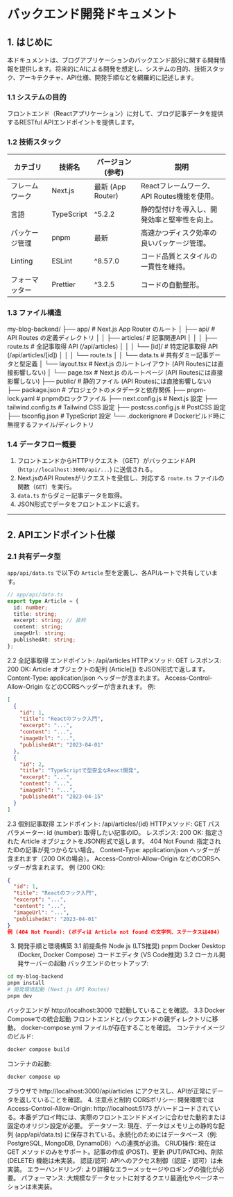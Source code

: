# バックエンド開発ドキュメント

## 1. はじめに

本ドキュメントは、ブログアプリケーションのバックエンド部分に関する開発情報を提供します。将来的にAIによる開発を想定し、システムの目的、技術スタック、アーキテクチャ、API仕様、開発手順などを網羅的に記述します。

### 1.1 システムの目的

フロントエンド（Reactアプリケーション）に対して、ブログ記事データを提供するRESTful APIエンドポイントを提供します。

### 1.2 技術スタック

| カテゴリ     | 技術名          | バージョン (参考) | 説明                                   |
| ----------- | -------------- | ---------------- | ------------------------------------- |
| フレームワーク | Next.js         | 最新 (App Router) | Reactフレームワーク、API Routes機能を使用。 |
| 言語         | TypeScript      | ^5.2.2            | 静的型付けを導入し、開発効率と堅牢性を向上。 |
| パッケージ管理 | pnpm            | 最新              | 高速かつディスク効率の良いパッケージ管理。 |
| Linting      | ESLint          | ^8.57.0           | コード品質とスタイルの一貫性を維持。     |
| フォーマッター | Prettier        | ^3.2.5            | コードの自動整形。                     |

### 1.3 ファイル構造
my-blog-backend/
├── app/                    # Next.js App Router のルート
│   ├── api/                # API Routes の定義ディレクトリ
│   │   ├── articles/       # 記事関連API
│   │   │   ├── route.ts    # 全記事取得 API (/api/articles)
│   │   │   └── [id]/       # 特定記事取得 API (/api/articles/[id])
│   │   │       └── route.ts
│   │   └── data.ts         # 共有ダミー記事データと型定義
│   └── layout.tsx          # Next.js のルートレイアウト (API Routesには直接影響しない)
│   └── page.tsx            # Next.js のルートページ (API Routesには直接影響しない)
├── public/                 # 静的ファイル (API Routesには直接影響しない)
├── package.json            # プロジェクトのメタデータと依存関係
├── pnpm-lock.yaml          # pnpmのロックファイル
├── next.config.js          # Next.js 設定
├── tailwind.config.ts      # Tailwind CSS 設定
├── postcss.config.js       # PostCSS 設定
├── tsconfig.json           # TypeScript 設定
└── .dockerignore           # Dockerビルド時に無視するファイル/ディレクトリ

### 1.4 データフロー概要

1.  フロントエンドからHTTPリクエスト（GET）がバックエンドAPI (`http://localhost:3000/api/...`) に送信される。
2.  Next.jsのAPI Routesがリクエストを受信し、対応する `route.ts` ファイルの関数（`GET`）を実行。
3.  `data.ts` からダミー記事データを取得。
4.  JSON形式でデータをフロントエンドに返す。

---

## 2. APIエンドポイント仕様

### 2.1 共有データ型

`app/api/data.ts` で以下の `Article` 型を定義し、各APIルートで共有しています。

```typescript
// app/api/data.ts
export type Article = {
  id: number;
  title: string;
  excerpt: string; // 抜粋
  content: string;
  imageUrl: string;
  publishedAt: string;
};
```

2.2 全記事取得
エンドポイント: /api/articles
HTTPメソッド: GET
レスポンス:
200 OK: Article オブジェクトの配列 (Article[]) をJSON形式で返します。
Content-Type: application/json ヘッダーが含まれます。
Access-Control-Allow-Origin などのCORSヘッダーが含まれます。
例:
```json
[
  {
    "id": 1,
    "title": "Reactのフック入門",
    "excerpt": "...",
    "content": "...",
    "imageUrl": "...",
    "publishedAt": "2023-04-01"
  },
  {
    "id": 2,
    "title": "TypeScriptで型安全なReact開発",
    "excerpt": "...",
    "content": "...",
    "imageUrl": "...",
    "publishedAt": "2023-04-15"
  }
]
```

2.3 個別記事取得
エンドポイント: /api/articles/{id}
HTTPメソッド: GET
パスパラメーター:
id (number): 取得したい記事のID。
レスポンス:
200 OK: 指定された Article オブジェクトをJSON形式で返します。
404 Not Found: 指定されたIDの記事が見つからない場合。
Content-Type: application/json ヘッダーが含まれます（200 OKの場合）。
Access-Control-Allow-Origin などのCORSヘッダーが含まれます。
例 (200 OK):
```json
{
  "id": 1,
  "title": "Reactのフック入門",
  "excerpt": "...",
  "content": "...",
  "imageUrl": "...",
  "publishedAt": "2023-04-01"
}
例 (404 Not Found): (ボディは Article not found の文字列、ステータスは404)
```

3. 開発手順と環境構築
3.1 前提条件
Node.js (LTS推奨)
pnpm
Docker Desktop (Docker, Docker Compose)
コードエディタ (VS Code推奨)
3.2 ローカル開発サーバーの起動
バックエンドのセットアップ:

```bash
cd my-blog-backend
pnpm install
# 開発環境起動 (Next.js API Routes)
pnpm dev
```

バックエンドが http://localhost:3000 で起動していることを確認。
3.3 Docker Composeでの統合起動
フロントエンドとバックエンドの親ディレクトリに移動。
docker-compose.yml ファイルが存在することを確認。
コンテナイメージのビルド:

```bash
docker compose build
```

コンテナの起動:

```bash
docker compose up
```

ブラウザで http://localhost:3000/api/articles にアクセスし、APIが正常にデータを返していることを確認。
4. 注意点と制約
CORSポリシー: 開発環境では Access-Control-Allow-Origin: http://localhost:5173 がハードコードされている。本番デプロイ時には、実際のフロントエンドドメインに合わせた動的または固定のオリジン設定が必要。
データソース: 現在、データはメモリ上の静的な配列 (app/api/data.ts) に保存されている。永続化のためにはデータベース（例: PostgreSQL, MongoDB, DynamoDB）への連携が必須。
CRUD操作: 現在は GET メソッドのみをサポート。記事の作成 (POST)、更新 (PUT/PATCH)、削除 (DELETE) 機能は未実装。
認証/認可: APIへのアクセス制御（認証・認可）は未実装。
エラーハンドリング: より詳細なエラーメッセージやロギングの強化が必要。
パフォーマンス: 大規模なデータセットに対するクエリ最適化やページネーションは未実装。
